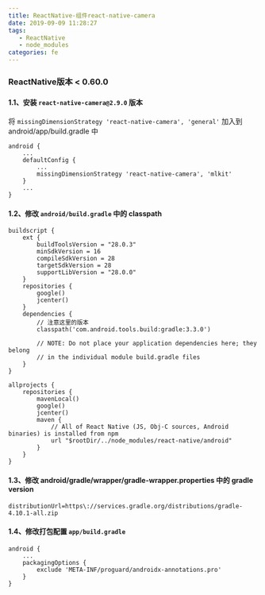 ```yaml
---
title: ReactNative-组件react-native-camera
date: 2019-09-09 11:28:27
tags:
   - ReactNative
   - node_modules
categories: fe
---
```

### ReactNative版本 < 0.60.0
#### 1.1、安装  `react-native-camera@2.9.0` 版本
将 `missingDimensionStrategy 'react-native-camera', 'general'` 加入到 android/app/build.gradle 中
```
android {
    ...
    defaultConfig {
        ...
        missingDimensionStrategy 'react-native-camera', 'mlkit'
    }
    ...
}
```

#### 1.2、修改 `android/build.gradle` 中的 classpath
```
buildscript {
    ext {
        buildToolsVersion = "28.0.3"
        minSdkVersion = 16
        compileSdkVersion = 28
        targetSdkVersion = 28
        supportLibVersion = "28.0.0"
    }
    repositories {
        google()
        jcenter()
    }
    dependencies {
        // 注意这里的版本
        classpath('com.android.tools.build:gradle:3.3.0')

        // NOTE: Do not place your application dependencies here; they belong
        // in the individual module build.gradle files
    }
}

allprojects {
    repositories {
        mavenLocal()
        google()
        jcenter()
        maven {
            // All of React Native (JS, Obj-C sources, Android binaries) is installed from npm
            url "$rootDir/../node_modules/react-native/android"
        }
    }
}

```
#### 1.3、修改 android/gradle/wrapper/gradle-wrapper.properties 中的 gradle version
```
distributionUrl=https\://services.gradle.org/distributions/gradle-4.10.1-all.zip
```

#### 1.4、修改打包配置 `app/build.gradle`
```
android {
    ...
    packagingOptions {
        exclude 'META-INF/proguard/androidx-annotations.pro'
    }
}
```